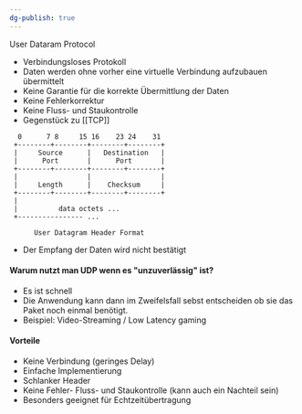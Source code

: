```yaml
---
dg-publish: true
---
```

User Dataram Protocol

- Verbindungsloses Protokoll
- Daten werden ohne vorher eine virtuelle Verbindung aufzubauen übermittelt
- Keine Garantie für die korrekte Übermittlung der Daten
- Keine Fehlerkorrektur
- Keine Fluss- und Staukontrolle
- Gegenstück zu [[TCP]]


```
  0      7 8     15 16    23 24    31
 +--------+--------+--------+--------+
 |     Source      |   Destination   |
 |      Port       |      Port       |
 +--------+--------+--------+--------+
 |                 |                 |
 |     Length      |    Checksum     |
 +--------+--------+--------+--------+
 |
 |          data octets ...
 +---------------- ...

	  User Datagram Header Format
```


- Der Empfang der Daten wird nicht bestätigt



#### Warum nutzt man UDP wenn es "unzuverlässig" ist?
- Es ist schnell
- Die Anwendung kann dann im Zweifelsfall sebst entscheiden ob sie das Paket noch einmal benötigt.
- Beispiel: Video-Streaming / Low Latency gaming


#### Vorteile
- Keine Verbindung (geringes Delay)
- Einfache Implementierung
- Schlanker Header
- Keine Fehler- Fluss- und Staukontrolle (kann auch ein Nachteil sein)
- Besonders geeignet für Echtzeitübertragung